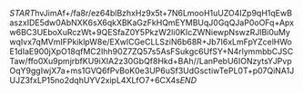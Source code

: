 $START$hvJimAf+/fa8r/ez64blBzhxHz9x5t+7N6LmooH1uUZO4IZp9qH1qEwBaszxIDE5dw0AbNXK6sX6qkXBKaGzFkHQmEYMBUqJ0GqQJaP0oOFq+Apxw6BC3UEboXuRczWt+9QESfaZ0Y5PkzW2li0KIcZWNiewpNswzRJlBi0uMywqIvx7qMVmIFPkiklpW8e/EXwlCGeCLLSziN6b68R+Jb7I6xLmFpYZcelHWoE1dIaE900jXpO18qfMC2Ihh90Z7ZQ57s5AsFSukgc6UfSY+N4rlymmbbCJSCTaw/ffo0Xu9pmjrbfKU9iXIA2z30GbQf8Hkd+BAh//LanPebU6IONzytsYJPvpOqY9ggIwjX7a+ms1GVQ6fPvBoK0e3UP6uSf3UdGsctiwTePL0T+p07QiNA1JUJZ3fxLP15no2dqhUYV2xipL4XLfO7+6CX4s$END$